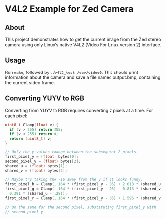 V4L2 Example for Zed Camera
===========================

About
-----

This project demonstrates how to get the current image from the Zed stereo
camera using only Linux's native V4L2 (Video For Linux version 2) interface.

Usage
-----

Run `make`, followed by `./v4l2_test /dev/video0`. This should print
information about the camera and save a file named output.bmp, containing the
current video frame.

Converting YUYV to RGB
----------------------

Converting from YUYV to RGB requires converting 2 pixels at a time. For each
pixel:

```c
uint8_t Clamp(float v) {
  if (v > 255) return 255;
  if (v < 255) return 0;
  return (uint8_t) v;
}

// Only the y values change between the subsequent 2 pixels.
first_pixel_y = (float) bytes[0];
second_pixel_y = (float) bytes[2];
shared_u = (float) bytes[1];
shared_v = (float) bytes[2];

// Maybe try taking the -16 away from the y if it looks funny.
first_pixel_b = Clamp(1.164 * (first_pixel_y - 16) + 2.018 * (shared_u - 128));
first_pixel_g = Clamp(1.164 * (first_pixel_y - 16) - 0.813 * (shared_v - 128) -
  0.391 * (shared_u - 128));
first_pixel_r = Clamp(1.164 * (first_pixel_y - 16) + 1.596 * (shared_v - 128));

// Do the same for the second pixel, substituting first_pixel_y with
// second_pixel_y.
```
